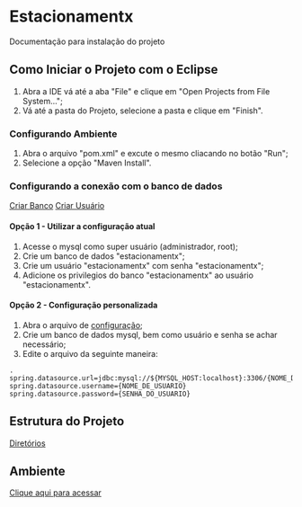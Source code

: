 # Estacionamentx

Documentação para instalação do projeto

## Como Iniciar o Projeto com o Eclipse

1. Abra a IDE vá até a aba "File" e clique em "Open Projects from File System...";
2. Vá até a pasta do Projeto, selecione a pasta e clique em "Finish".

### Configurando Ambiente

1. Abra o arquivo "pom.xml" e excute o mesmo cliacando no botão "Run";
2. Selecione a opção "Maven Install".

### Configurando a conexão com o banco de dados

[Criar Banco](https://www.quackit.com/mysql/workbench/create_a_database.cfm)
[Criar Usuário](https://www.youtube.com/watch?v=P7whjxMqYU4&ab_channel=PnTutorialsbyPradnyankurNikam)

#### Opção 1 - Utilizar a configuração atual

1. Acesse o mysql como super usuário (administrador, root);
2. Crie um banco de dados "estacionamentx";
3. Crie um usuário "estacionamentx" com senha "estacionamentx";
4. Adicione os privilegios do banco "estacionamentx" ao usuário "estacionamentx".

#### Opção 2 - Configuração personalizada

1. Abra o arquivo de [configuração](https://github.com/christianmurata/estacionamentx/blob/main/src/main/resources/application.properties);
2. Crie um banco de dados mysql, bem como usuário e senha se achar necessário;
3. Edite o arquivo da seguinte maneira:

```
.
spring.datasource.url=jdbc:mysql://${MYSQL_HOST:localhost}:3306/{NOME_DO_BANCO_QUE_DESEJA_UTILIZAR}
spring.datasource.username={NOME_DE_USUARIO}
spring.datasource.password={SENHA_DO_USUARIO}
```
## Estrutura do Projeto
[Diretórios](https://github.com/christianmurata/estacionamentx/blob/main/docs/ESTRUTURA.md)


## Ambiente
[Clique aqui para acessar](http://localhost:8000/)
